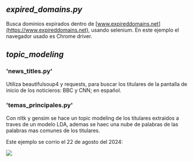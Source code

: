 ## *expired_domains.py*
Busca dominios expirados dentro de [www.expireddomains.net](https://www.expireddomains.net), usando selenium.
En este ejemplo el navegador usado es Chrome driver.

## *topic_modeling*
  ### 'news_titles.py'
  Utiliza beautifulsoup4 y requests, para buscar los titulares de la pantalla de inicio de los noticieros: BBC y CNN; en español.

  ### 'temas_principales.py'
  Con nltk y gensim se hace un topic modeling de los titulares extraidos a traves de un modelo LDA, ademas se haec una nube de palabras de las palabras mas comunes de los titulares.

  Este ejemplo se corrio el 22 de agosto del 2024:

  ![]([web_scrapping/topic_modeling/nube_temas_principales.png](https://github.com/juquinterope/ppi_pl_QUINTEROjf/blob/32b5b7e56fedce4ccf3e80e5f6e9865082a01f6c/web_scrapping/topic_modeling/nube_temas_principales.png))
